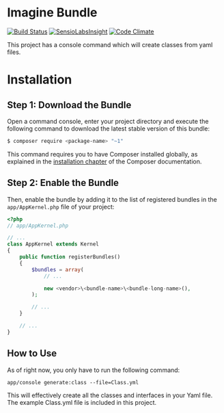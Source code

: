 Imagine Bundle
========

[![Build Status](https://api.shippable.com/projects/54f27f7b5ab6cc13528fd49d/badge?branchName=master)](https://app.shippable.com/projects/54f27f7b5ab6cc13528fd49d/builds/latest) [![SensioLabsInsight](https://insight.sensiolabs.com/projects/e7ea4ee7-6264-4a1c-8c58-590bdced5de4/mini.png)](https://insight.sensiolabs.com/projects/e7ea4ee7-6264-4a1c-8c58-590bdced5de4)
[![Code Climate](https://codeclimate.com/github/jdgriffith/ImagineBundle/badges/gpa.svg)](https://codeclimate.com/github/jdgriffith/ImagineBundle)

This project has a console command which will create classes from yaml files.

Installation
============

Step 1: Download the Bundle
---------------------------

Open a command console, enter your project directory and execute the
following command to download the latest stable version of this bundle:

```bash
$ composer require <package-name> "~1"
```

This command requires you to have Composer installed globally, as explained
in the [installation chapter](https://getcomposer.org/doc/00-intro.md)
of the Composer documentation.

Step 2: Enable the Bundle
-------------------------

Then, enable the bundle by adding it to the list of registered bundles
in the `app/AppKernel.php` file of your project:

```php
<?php
// app/AppKernel.php

// ...
class AppKernel extends Kernel
{
    public function registerBundles()
    {
        $bundles = array(
            // ...

            new <vendor>\<bundle-name>\<bundle-long-name>(),
        );

        // ...
    }

    // ...
}
```

How to Use
----------

As of right now, you only have to run the following command:

```
app/console generate:class --file=Class.yml
```

This will effectively create all the classes and interfaces in your Yaml file. The example Class.yml file is included in this project.



